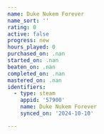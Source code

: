 ```yaml
---
name: Duke Nukem Forever
name_sort: ''
rating: 0
active: false
progress: new
hours_played: 0
purchased_on: .nan
started_on: .nan
beaten_on: .nan
completed_on: .nan
mastered_on: .nan
identifiers:
  - type: steam
    appid: '57900'
    name: Duke Nukem Forever
    synced_on: '2024-10-10'

---
```

